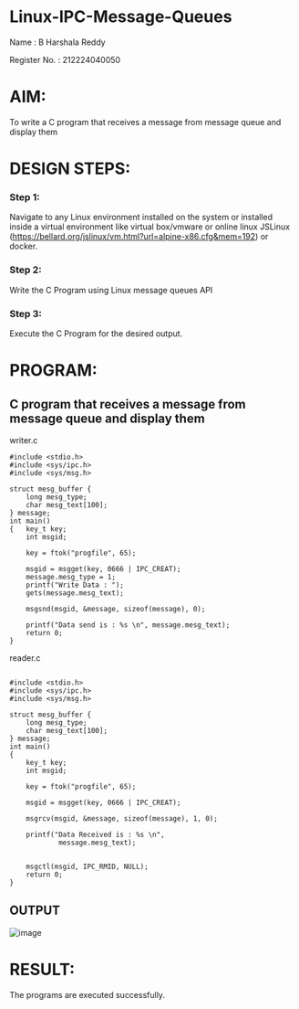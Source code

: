 # Linux-IPC-Message-Queues

 Name : B Harshala Reddy
 
 Register No. : 212224040050


# AIM:
To write a C program that receives a message from message queue and display them

# DESIGN STEPS:

### Step 1:

Navigate to any Linux environment installed on the system or installed inside a virtual environment like virtual box/vmware or online linux JSLinux (https://bellard.org/jslinux/vm.html?url=alpine-x86.cfg&mem=192) or docker.

### Step 2:

Write the C Program using Linux message queues API 

### Step 3:

Execute the C Program for the desired output. 

# PROGRAM:

## C program that receives a message from message queue and display them

writer.c
```
#include <stdio.h> 
#include <sys/ipc.h> 
#include <sys/msg.h> 

struct mesg_buffer { 
	long mesg_type; 
	char mesg_text[100]; 
} message; 
int main() 
{ 	key_t key; 
	int msgid;
    
	key = ftok("progfile", 65); 
	
	msgid = msgget(key, 0666 | IPC_CREAT); 
	message.mesg_type = 1; 
	printf("Write Data : "); 
	gets(message.mesg_text); 
	 
	msgsnd(msgid, &message, sizeof(message), 0); 
	
	printf("Data send is : %s \n", message.mesg_text); 
	return 0; 
}
```
reader.c
```

#include <stdio.h>
#include <sys/ipc.h>
#include <sys/msg.h>

struct mesg_buffer {
	long mesg_type;
	char mesg_text[100];
} message;
int main()
{
	key_t key;
	int msgid;
    	
	key = ftok("progfile", 65);
	
	msgid = msgget(key, 0666 | IPC_CREAT);
	
	msgrcv(msgid, &message, sizeof(message), 1, 0);
	
	printf("Data Received is : %s \n",
			message.mesg_text);

	
	msgctl(msgid, IPC_RMID, NULL);
	return 0;
}
```


## OUTPUT

![image](https://github.com/user-attachments/assets/8ab47ac4-b4c0-40e7-bfe8-da4c4c254f1c)

# RESULT:
The programs are executed successfully.
